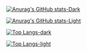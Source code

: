 <!-- Stats for dark mode gh -->
[![Anurag's GitHub stats-Dark](https://github-readme-stats.vercel.app/api?username=mayevskaya&show_icons=true&theme=nightowl)](https://github.com/anuraghazra/github-readme-stats#gh-dark-mode-only)
<!-- Stats for light mode gh -->
[![Anurag's GitHub stats-Light](https://github-readme-stats.vercel.app/api?username=mayevskaya&show_icons=true&theme=swift)](https://github.com/anuraghazra/github-readme-stats#gh-light-mode-only)
<!-- Top langs for dark mode gh -->
[![Top Langs-dark](https://github-readme-stats.vercel.app/api/top-langs/?username=mayevskaya&layout=compact&theme=nightowl)](https://github.com/anuraghazra/github-readme-stats#gh-dark-mode-only)
<!-- Top langs for light mode -->
[![Top Langs-light](https://github-readme-stats.vercel.app/api/top-langs/?username=mayevskaya&layout=compact&theme=swift)](https://github.com/anuraghazra/github-readme-stats#gh-light-mode-only)
